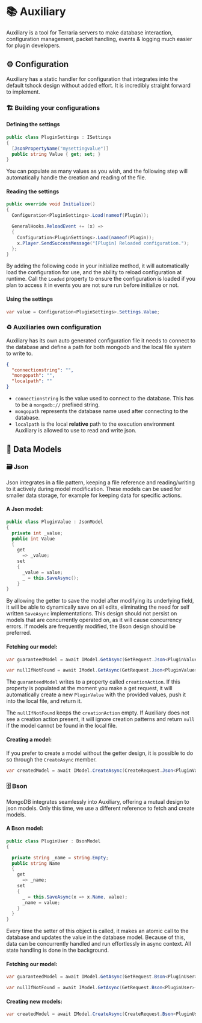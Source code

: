 # 📚 Auxiliary

Auxiliary is a tool for Terraria servers to make database interaction, configuration management, packet handling, events & logging much easier for plugin developers.

## ⚙️ Configuration

Auxiliary has a static handler for configuration that integrates into the default tshock design without added effort. It is incredibly straight forward to implement.

### 🏗️ Building your configurations

#### Defining the settings

```cs
public class PluginSettings : ISettings
{
  [JsonPropertyName("mysettingvalue")]
  public string Value { get; set; }
}
```

You can populate as many values as you wish, and the following step will automatically handle the creation and reading of the file.

#### Reading the settings

```cs
public override void Initialize()
{
  Configuration<PluginSettings>.Load(nameof(Plugin));

  GeneralHooks.ReloadEvent += (x) =>
  {
    Configuration<PluginSettings>.Load(nameof(Plugin));
    x.Player.SendSuccessMessage("[Plugin] Reloaded configuration.");
  };
}
```

By adding the following code in your initialize method, it will automatically load the configuration for use, and the ability to reload configuration at runtime. Call the `Loaded` property to ensure the configuration is loaded if you plan to access it in events you are not sure run before initialize or not.

#### Using the settings

```cs
var value = Configuration<PluginSettings>.Settings.Value;
```

### ♻️ Auxiliaries own configuration

Auxiliary has its own auto generated configuration file it needs to connect to the database and define a path for both mongodb and the local file system to write to.

```json
{
  "connectionstring": "",
  "mongopath": "",
  "localpath": ""
}
```

- `connectionstring` is the value used to connect to the database. This has to be a `mongodb://` prefixed string.
- `mongopath` represents the database name used after connecting to the database.
- `localpath` is the local **relative** path to the execution environment Auxiliary is allowed to use to read and write json.

## 📑 Data Models

### 🗃️ Json

Json integrates in a file pattern, keeping a file reference and reading/writing to it actively during model modification. These models can be used for smaller data storage, for example for keeping data for specific actions.

#### A Json model:

```cs
public class PluginValue : JsonModel
{
  private int _value;
  public int Value 
  {
    get
      => _value;
    set
    {
      _value = value;
      _ = this.SaveAsync();
    }
}
```

By allowing the getter to save the model after modifying its underlying field, it will be able to dynamically save on all edits, eliminating the need for self written `SaveAsync` implementations. This design should not persist on models that are concurrently operated on, as it will cause concurrency errors. If models are frequently modified, the Bson design should be preferred.

#### Fetching our model:

```cs
var guaranteedModel = await IModel.GetAsync(GetRequest.Json<PluginValue>(x => x.Value == 1), x => x.Value = 1);

var nullIfNotFound = await IModel.GetAsync(GetRequest.Json<PluginValue>(x => x.Value == 1));
```

The `guaranteedModel` writes to a property called `creationAction`. If this property is populated at the moment you make a get request, it will automatically create a new `PluginValue` with the provided values, push it into the local file, and return it.

The `nullIfNotFound` keeps the `creationAction` empty. If Auxiliary does not see a creation action present, it will ignore creation patterns and return `null` if the model cannot be found in the local file.

#### Creating a model:

If you prefer to create a model without the getter design, it is possible to do so through the `CreateAsync` member.

```cs
var createdModel = await IModel.CreateAsync(CreateRequest.Json<PluginValue>(x => x.Value = 2));
```

### 🗄️ Bson

MongoDB integrates seamlessly into Auxiliary, offering a mutual design to json models. Only this time, we use a different reference to fetch and create models.

#### A Bson model:

```cs
public class PluginUser : BsonModel 
{

  private string _name = string.Empty;
  public string Name
  {
    get
      => _name;   
    set
    {
      _ = this.SaveAsync(x => x.Name, value);
      _name = value;
    }
  }
}
```

Every time the setter of this object is called, it makes an atomic call to the database and updates the value in the database model.
Because of this, data can be concurrently handled and run effortlessly in async context. All state handling is done in the background.

#### Fetching our model:

```cs
var guaranteedModel = await IModel.GetAsync(GetRequest.Bson<PluginUser>(x => x.Name == "name"), x => x.Name = "name");

var nullIfNotFound = await IModel.GetAsync(GetRequest.Bson<PluginUser>(x => x.Name == "name"));
```

#### Creating new models:

```cs
var createdModel = await IModel.CreateAsync(CreateRequest.Bson<PluginUser>(x => x.Name = "silly goose"));
